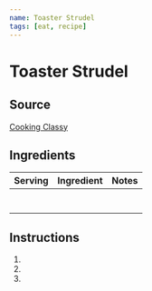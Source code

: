```yaml
---
name: Toaster Strudel
tags: [eat, recipe]
---
```


# Toaster Strudel

## Source

[Cooking Classy](https://www.cookingclassy.com/homemade-toaster-strudels/#jump-to-recipe)

## Ingredients

| Serving | Ingredient | Notes |
|-|-|-|
|  |  |  |
|  |  |  |
|  |  |  |
|  |  |  |
|  |  |  |
|  |  |  |
|  |  |  |

## Instructions

1. 
1. 
1. 